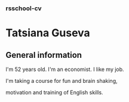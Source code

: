 ### rsschool-cv
# Tatsiana Guseva 
## General information

I'm 52 years old. I'm an economist. I like my job. 

I'm taking a course for fun and brain shaking, 

motivation and training of English skills.
